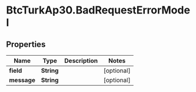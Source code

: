 # BtcTurkAp30.BadRequestErrorModel

## Properties
Name | Type | Description | Notes
------------ | ------------- | ------------- | -------------
**field** | **String** |  | [optional] 
**message** | **String** |  | [optional] 
